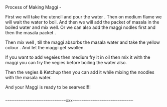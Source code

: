 Process of Making Maggi -

First we will take the utencil and pour the water . Then on medium flame we will wait the water to boil.
And then we will add the packet of masala in the boiled water and mix well. Or we can also add the maggi nodles first and then the masala packet . 

Then mix well , till the maggi absorbs the masala water and take the yellow colour . And let the maggi get swollen.

 If you want to add vegeies then medium fry it in oil then mix it with the maggi you can fry the vegies before boiling the water also. 

 Then the vegies & Ketchup then you can add it while mixing the noodles with the masala water. 

 And your Maggi is ready to be searved!!!!

                    ~~~~~~~~~~~~~~~~~~~~~~~~~~~xxx~~~~~~~~~~~~~~~~~~~~~~~~~~~